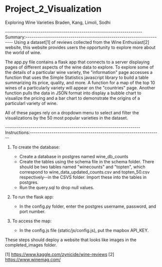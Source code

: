 # Project_2_Visualization
Exploring Wine Varieties
Braden, Kang, Limoli, Sodhi

----------------------------------------------------------------------Summary:-----------------------------------------------------------------------
Using a dataset[1] of reviews collected from the Wine Enthusiast[2] website, this website provides users the opportunity to explore more about the world of wine.

The app.py file contains a flask app that connects to a server displaying pages of different aspects of the wine data to explore. 
To explore some of the details of a particular wine variety, the "information" page accesses a function that uses the Simple Statistics javascript library to build a table summarizing its price, quality, and more.
A function for a map of the top 10 wines of a particularly variety will appear on the "countries" page.
Another function pulls the data in JSON format into display a bubble chart to visualize the pricing and a bar chart to demonstrate the origins of a particularl variety of wine. 

All of these pages rely on a dropdown menu to select and filter the visualizations by the 50 most popular varieties in the dataset. 

---------------------------------------------------------------------Instructions:-------------------------------------------------------------------
1) To create the database: 
    - Create a database in postgres named wine_db_counts
    - Create the tables using the schema file in the schema folder. There should be two tables named "winecounts" and "topten", which correspond to     wine_data_updated_counts.csv and topten_50.csv respectively--in the CSVS folder. Import these into the tables in postgres.
    - Run the query.sql to drop null values. 
    
2) To run the flask app:
    - In the config.py folder, enter the postgres username, password, and port number. 

3) To access the map:
   - In the config.js file (static/js/config.js), put the mapbox API_KEY. 

These steps should deploy a website that looks like images in the completed_images folder. 

[1] https://www.kaggle.com/zynicide/wine-reviews
[2] https://www.winemag.com/
